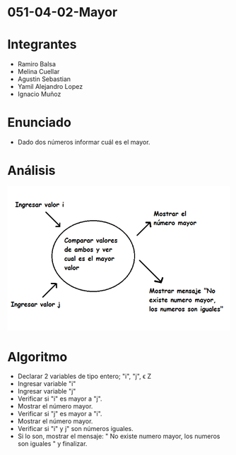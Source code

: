 # 051-04-02-Mayor

# Integrantes
* Ramiro Balsa
* Melina Cuellar
* Agustin Sebastian
* Yamil Alejandro Lopez
* Ignacio Muñoz

# Enunciado
* Dado dos números informar cuál es el mayor.

# Análisis

![Mayor](mayor.png)







# Algoritmo
* Declarar 2 variables de tipo entero; "i", "j", ϵ Z
* Ingresar variable "i"
* Ingresar variable "j"
* Verificar si "i" es mayor a "j".
* Mostrar el número mayor.
* Verificar si "j" es mayor a "i". 
* Mostrar el número mayor.
* Verificar si "i" y j" son números iguales.
* Si lo son, mostrar el mensaje: " No existe numero mayor, los numeros son iguales " y finalizar.








